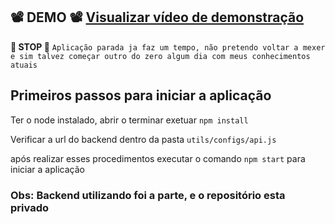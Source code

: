 ##  📽️ DEMO 📽️ [Visualizar vídeo de demonstração](https://github.dev/EriksJunior/new_project_nota/blob/main/demo/demo.mp4)

**🛑 STOP 🛑** `Aplicação parada ja faz um tempo, não pretendo voltar a mexer e sim talvez começar outro do zero algum dia com meus conhecimentos atuais`

## Primeiros passos para iniciar a aplicação

Ter o node instalado, abrir o terminar exetuar `npm install`

Verificar a url do backend dentro da pasta `utils/configs/api.js`

após realizar esses procedimentos executar o comando `npm start` para iniciar a aplicação

### Obs: Backend utilizando foi a parte, e o repositório esta privado